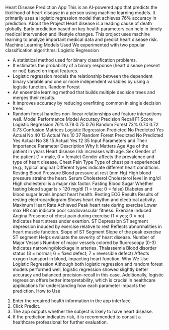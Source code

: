 Heart Disease Prediction App
This is an AI-powered app that predicts the likelihood of heart disease in a person using machine learning models. It primarily uses a logistic regression model that achieves 76% accuracy in prediction.
About the Project
Heart disease is a leading cause of death globally. Early prediction based on key health parameters can help in timely medical intervention and lifestyle changes. This project uses machine learning to analyze important medical data and predict heart disease risk.
Machine Learning Models Used
We experimented with two popular classification algorithms:
Logistic Regression
- A statistical method used for binary classification problems.
- It estimates the probability of a binary response (heart disease present or not) based on input features.
- Logistic regression models the relationship between the dependent binary variable and one or more independent variables by using a logistic function.
Random Forest
- An ensemble learning method that builds multiple decision trees and merges their results.
- It improves accuracy by reducing overfitting common in single decision trees.
- Random forest handles non-linear relationships and feature interactions well.
Model Performance
Model	Accuracy	Precision	Recall	F1 Score
Logistic Regression	76%	0.78	0.75	0.76
Random Forest	73%	0.74	0.72	0.73
Confusion Matrices
Logistic Regression
	Predicted No	Predicted Yes
Actual No	40	13
Actual Yes	10	37
Random Forest
	Predicted No	Predicted Yes
Actual No	38	15
Actual Yes	12	35
Input Parameters and Their Importance
Parameter	Description	Why It Matters
Age	Age of the patient in years	Heart disease risk increases with age.
Sex	Gender of the patient (1 = male, 0 = female)	Gender affects the prevalence and type of heart disease.
Chest Pain Type	Type of chest pain experienced (e.g., typical angina)	Different types indicate different heart conditions.
Resting Blood Pressure	Blood pressure at rest (mm Hg)	High blood pressure strains the heart.
Serum Cholesterol	Cholesterol level in mg/dl	High cholesterol is a major risk factor.
Fasting Blood Sugar	Whether fasting blood sugar is > 120 mg/dl (1 = true; 0 = false)	Diabetes and blood sugar levels impact heart health.
Resting ECG Results	Results of resting electrocardiogram	Shows heart rhythm and electrical activity.
Maximum Heart Rate Achieved	Peak heart rate during exercise	Lower max HR can indicate poor cardiovascular fitness.
Exercise Induced Angina	Presence of chest pain during exercise (1 = yes; 0 = no)	Indicates heart stress under exertion.
ST Depression	ST segment depression induced by exercise relative to rest	Reflects abnormalities in heart muscle function.
Slope of ST Segment	Slope of the peak exercise ST segment	Helps evaluate the severity of heart disease.
Number of Major Vessels	Number of major vessels colored by fluoroscopy (0-3)	Indicates narrowing/blockage in arteries.
Thalassemia	Blood disorder status (3 = normal; 6 = fixed defect; 7 = reversible defect)	Affects oxygen transport in blood, impacting heart function.
Why We Use Logistic Regression
Although both logistic regression and random forest models performed well, logistic regression showed slightly better accuracy and balanced precision-recall in this case. Additionally, logistic regression offers better interpretability, which is crucial in healthcare applications for understanding how each parameter impacts the prediction.
How to Use
1. Enter the required health information in the app interface.
2. Click Predict.
3. The app outputs whether the subject is likely to have heart disease.
4. If the prediction indicates risk, it is recommended to consult a healthcare professional for further evaluation.

